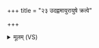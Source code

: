+++
title = "२३ उदह्वमायुरायुषे क्रत्वे"

+++
<details><summary>मूलम् (VS)</summary>

उद॑ह्व॒मायु॒रायु॑षे॒ क्रत्वे॒ दक्षा॑य जी॒वसे॑। स्वान्ग॑च्छतु ते॒ मनो॒ अधा॑पि॒तॄँरुप॑ द्रव ॥
</details>